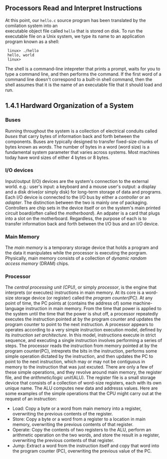 ## Processors Read and Interpret Instructions ##
At this point, our `hello.c` source program has been translated by the comilation system into an <br>
executable object file called `hello` that is stored on disk. To run the executable file on a Unix system, 
we type its name to an application program known as a shell: 
```
 linux> ./hello
 hello, world
 linux>
```
The shell is a command-line intepreter that prints a prompt, waits for you to type a command line, and then performs the command.
If the first word of a command line doesn't correspond to a built-in shell command, then  the shell assumes that it is the name of
an executable file that it should load and run.

## 1.4.1 Hardward Organization of a System ##
### Buses ###
Running throughout the system is a collection of electrical conduits called *buses* that carry bytes of information back and forth between the
components. Buses are typically designed to transfer fixed-size chunks of bytes known as *words*. The number of bytes in a word (word size) is a
fundamental system parameter that varies across systems. Most machines today have word sizes of either 4 bytes or 8 bytes.

### I/O devices ###
Input/output (I/O) devices are the system's connection to the external world. 
e.g.: user's input: a keyboard and a mouse
user's output: a display and a disk drive(or simply disk) for long-term storage of data and programs.
Each I/O device is connected to the I/O bus by either a *controller* or an *adapter*. The distinction between the two is mainly one 
of packaging. Controllers are chip sets in the device itself or on the system's main printed circuit board(often called the *motherboard*). 
An adpater is a card that plugs into a slot on the motherboard. Regardless, the purpose of each is to transfer information back and forth
between the I/O bus and an I/O device.

### Main Memory ###
The *main memory* is a temporary storage device that holds a program and the data it manipulates while the processor
is executing the porgram. Physically, main memory consists of a collection of *dynamic random access memory* (DRAM) chips.

### Processor ###
The *central processing unit (CPU)*, or simply *processor*, is the engine that interprets (or executes) instructions in main memory.
At its core is a word-size storage device (or register) called the *program counter(PC)*.  At any point of time, the PC points at (contains
the address of) some machine-language instruction in main memory.
From the time that power is applied to the system until the time that the power is shut off, a processor repeatedly executes the instruction pointed
at by the program counter and updates the program counter to point to the next instruction. A processor appears to operates according to a very simple
instruction execution model, defined by its *instruction set architecture*. In this model, instructions execute in strict sequence, and executing a single instruction involves performing a series of steps. The processor reads the instruction from memory pointed at by the program counter(PC), intreprets the bits in the instruction, performs some simple operation dictated by the instruction, and then updates the PC to point to the next instruction, which may or may not be contiguous in memory to the instruction that was just excuted.
There are only a few of these simple operations, and they revolve around main memory, the register file, and the *arithmetic/logic unit*(ALU). The register file is a small storage device that consists of a collection of word-size registers, each with its own unique name. The ALU computes new data
and addresss values. Here are some examples of the simple operations that the CPU might carry out at the request of an instruction:
<ul>
  <li>Load: Copy a byte or a word from main memory into a register, overwriting the previous contents of the register.</li>
  <li>Store: Copy a byte or a word from a register to a location in main memory, overwriting the previous contents of that register.</li>
  <li>Operate: Copy the contents of two registers to the ALU, perform an arithmetic operation on the two words, and store the result in a register, overwriting the previous contents of that register.</li>
  <li>Jump: Extract a word from the instruction itself and copy that word into the program counter (PC), overwriting the previous value of the PC.</li>
 </ul>


